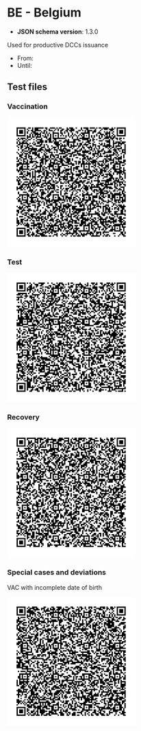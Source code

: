 # BE - Belgium

* **JSON schema version**: 1.3.0

Used for productive DCCs issuance
* From: 
* Until:

## Test files

### Vaccination

![VAC](VAC.png)

### Test

![TEST](TEST.png)


### Recovery

![REC](REC.png)

### Special cases and deviations
VAC with incomplete date of birth

![VAC_INCOMPLETE_DOB](specialcases/VAC_INCOMPLETE_DOB.png)
